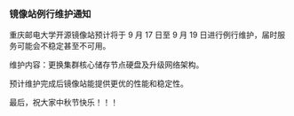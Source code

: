 ### 镜像站例行维护通知

重庆邮电大学开源镜像站预计将于 9 月 17 日至 9 月 19 日进行例行维护，届时服务可能会不稳定甚至不可用。

维护内容：更换集群核心储存节点硬盘及升级网络架构。

预计维护完成后镜像站能提供更优的性能和稳定性。

最后，祝大家中秋节快乐！！！
